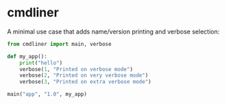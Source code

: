 # cmdliner

A minimal use case that adds name/version printing and verbose selection:

```python
from cmdliner import main, verbose

def my_app():
    print("hello")
    verbose(1, "Printed on verbose mode")
    verbose(2, "Printed on very verbose mode")
    verbose(3, "Printed on extra verbose mode")

main("app", "1.0", my_app)
```
